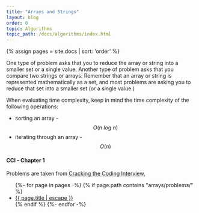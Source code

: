 ```yaml
---
title: "Arrays and Strings"
layout: blog
order: 0
topic: Algorithms
topic_path: /docs/algorithms/index.html
---
```

{% assign pages = site.docs | sort: 'order' %}

One type of problem asks that you to reduce the array or string into a smaller set or a single value. Another type of problem asks that you compare two strings or arrays. Remember that an array or string is represented mathematically as a set, and most problems are asking you to reduce that set into a smaller set (or a single value.)

When evaluating time complexity, keep in mind the time complexity of the following operations:

* sorting an array - $$ O(n \ log \ n) $$
* iterating through an array -  $$ O(n) $$

#### CCI - Chapter 1
Problems are taken from [Cracking the Coding Interview.](https://www.amazon.com/Cracking-Coding-Interview-Programming-Questions/dp/0984782850)

<ul>
{%- for page in pages -%}
  {% if page.path contains "arrays/problems/" %}
  <li>
    <a href="{{ page.url | relative_url }}">
      {{ page.title | escape }}
    </a>
  </li>
  {% endif %}
{%- endfor -%}
</ul>